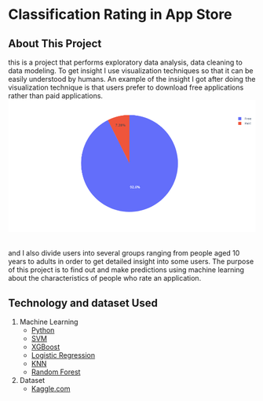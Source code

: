# Classification Rating in App Store

## About This Project
this is a project that performs exploratory data analysis, data cleaning to data modeling. To get insight I use visualization techniques so that it can be easily understood by humans. An example of the insight I got after doing the visualization technique is that users prefer to download free applications rather than paid applications. 
<img src="newplot.png" alt="">
<img src="newplot2.jpg" alt="">

and I also divide users into several groups ranging from people aged 10 years to adults in order to get detailed insight into some users. The purpose of this project is to find out and make predictions using machine learning about the characteristics of people who rate an application.


## Technology and dataset Used

1. Machine Learning
   - [Python](https://www.python.org/)
   - [SVM](https://scikit-learn.org/stable/modules/svm.html)
   - [XGBoost](https://scikit-learn.org/stable/modules/generated/sklearn.ensemble.GradientBoostingClassifier.html)
   - [Logistic Regression](https://scikit-learn.org/stable/modules/generated/sklearn.linear_model.LogisticRegression.html)
   - [KNN](https://scikit-learn.org/stable/modules/generated/sklearn.neighbors.KNeighborsClassifier.html)
   - [Random Forest](https://scikit-learn.org/stable/modules/generated/sklearn.ensemble.RandomForestClassifier.html)
2. Dataset
   - [Kaggle.com](https://www.kaggle.com/datasets/faridansutariya/google-playstore-dataset) 
